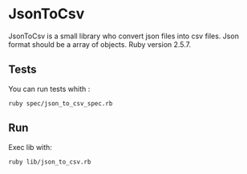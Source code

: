 # JsonToCsv

JsonToCsv is a small library who convert json files into csv files.
Json format should be a array of objects.
Ruby version 2.5.7.

## Tests

You can run tests whith :

	ruby spec/json_to_csv_spec.rb

## Run

Exec lib with:
	
	ruby lib/json_to_csv.rb